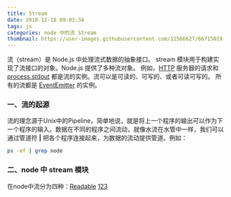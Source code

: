 ```yaml
---
title: Stream
date: 2018-12-18 09:03:34
tags: js
categories: node 中的流 Stream
thumbnail: https://user-images.githubusercontent.com/12566627/66715019-cc7a1e80-edf0-11e9-8903-79b27e2165ac.jpg
---
```

流（stream）是 Node.js 中处理流式数据的抽象接口。 stream 模块用于构建实现了流接口的对象。Node.js 提供了多种流对象。 例如，[HTTP](http://nodejs.cn/api/http.html#http_class_http_incomingmessage) 服务器的请求和 [process.stdout](http://nodejs.cn/api/process.html#process_process_stdout) 都是流的实例。流可以是可读的、可写的、或者可读可写的。 所有的流都是 [EventEmitter](http://nodejs.cn/api/events.html#events_class_eventemitter) 的实例。

### 一、流的起源
流的理念源于Unix中的Pipeline，简单地说，就是将上一个程序的输出可以作为下一个程序的输入。数据在不同的程序之间流动，就像水流在水管中一样，我们可以通过管道符 __|__ 把各个程序连接起来，为数据的流动提供管道。例如：
```bash
ps -ef | grep node
```

### 二、node 中 stream 模块

在node中流分为四种：[Readable]()
[123](https://juejin.im/post/5c77b46df265da2dea053df5?utm_source=gold_browser_extension)
